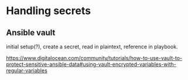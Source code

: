# Handling secrets


## Ansible vault

initial setup(?), create a secret, read in plaintext, reference in playbook.

https://www.digitalocean.com/community/tutorials/how-to-use-vault-to-protect-sensitive-ansible-data#using-vault-encrypted-variables-with-regular-variables
